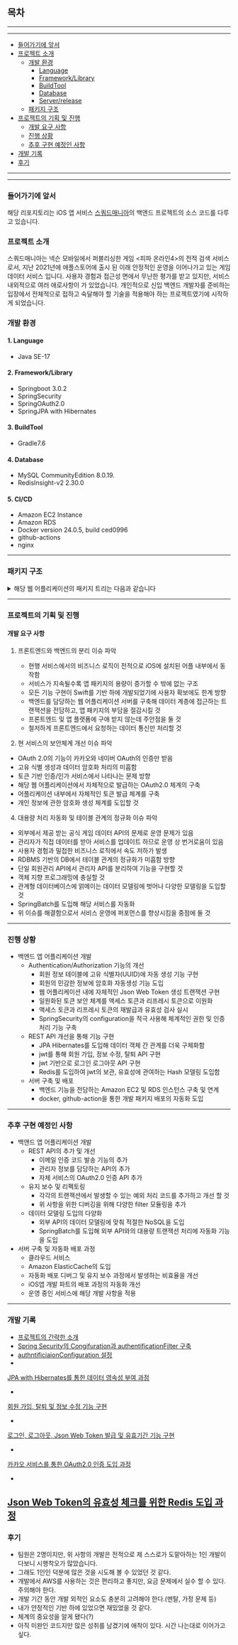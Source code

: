 
## 목차
---
---
- [들어가기에 앞서](#들어가기에-앞서)
- [프로젝트 소개](#프로젝트-소개)
  - [개발 환경](#개발-환경)
    - [Language](#Language)
    - [Framework/Library](#Framework/Library)
    - [BuildTool](#BuildTool)
    - [Database](#Database)
    - [Server/release](#Server/release)
  - [패키지 구조](#패키지-구조)
- [프로젝트의 기획 및 진행](#프로젝트의-기획-및-진행)
  - [개발 요구 사항](#개발-요구-사항)
  - [진행 상황](#진행-상황)
  - [추후 구현 예정인 사항](#추후-구현-예정인-사항)
- [개발 기록](#개발-기록)
- [후기](#후기)

---
---
### 들어가기에 앞서
해당 리포지토리는 iOS 앱 서비스 <a href="http://squadmania.github.io">스쿼드매니아</a>의 백엔드 프로젝트의 소스 코드를 다루고 있습니다.

### 프로젝트 소개
스쿼드매니아는 넥슨 모바일에서 퍼블리싱한 게임 <피파 온라인4>의 전적 검색 서비스로서, 지난 2021년에 애플스토어에 출시 된 이래 안정적인 운영을 이어나가고 있는 게임 데이터 서비스 입니다. 사용자 경험과 접근성 면에서 무난한 평가를 받고 있지만, 서비스 내외적으로 여러 애로사항이 가 있었습니다. 개인적으로 신입 백엔드 개발자를 준비하는 입장에서 전체적으로 접하고 숙달해야 할 기술을 적용해야 하는 프로젝트였기에 시작하게 되었습니다.



### 개발 환경
#### 1. Language
- Java SE-17

#### 2. Framework/Library
- Springboot 3.0.2
- SpringSecurity
- SpringOAuth2.0
- SpringJPA with Hibernates

#### 3. BuildTool
- Gradle7.6

#### 4. Database
- MySQL CommunityEdition 8.0.19.
- RedisInsight-v2 2.30.0

#### 5. CI/CD
- Amazon EC2 Instance
- Amazon RDS
- Docker version 24.0.5, build ced0996
- github-actions
- nginx

---

### 패키지 구조
<details>
  <summary>해당 웹 어플리케이션의 패키지 트리는 다음과 같습니다</summary>
  <div markdown="1">

    
    squadmania_auth
    └─ src
       ├─ main
       │  ├─ java
       │  │  └─ com
       │  │     └─ likeurator
       │  │        └─ squadmania_auth
       │  │           ├─ auth
       │  │           │  ├─ AuthenticationController.java
       │  │           │  ├─ AuthenticationService.java
       │  │           │  ├─ AuthorizationController.java
       │  │           │  ├─ AuthorizationService.java
       │  │           │  └─ model
       │  │           │     ├─ AuthenticationRequest.java
       │  │           │     ├─ AuthenticationResponse.java
       │  │           │     ├─ RegisterRequest.java
       │  │           │     └─ RestRequest.java
       │  │           ├─ config
       │  │           │  ├─ ApplicationConfig.java
       │  │           │  ├─ filter
       │  │           │  │  ├─ CustomAccessDeniedHandler.java
       │  │           │  │  ├─ CustomAuthenticationEntryPoint.java
       │  │           │  │  ├─ JwtAuthentificationFilter.java
       │  │           │  │  └─ JwtExceptionFilter.java
       │  │           │  ├─ JwtService.java
       │  │           │  ├─ LogoutService.java
       │  │           │  └─ SecurityConfiguration.java
       │  │           ├─ demo
       │  │           │  └─ DemoController.java
       │  │           ├─ domain
       │  │           │  └─ user
       │  │           │     ├─ model
       │  │           │     │  ├─ Userinfo.java
       │  │           │     │  ├─ UserinfoDate.java
       │  │           │     │  ├─ UserInfoId.java
       │  │           │     │  ├─ UserUpdateRequest.java
       │  │           │     │  └─ UserUpdateResponse.java
       │  │           │     ├─ Role.java
       │  │           │     ├─ UserController.java
       │  │           │     ├─ UserRepository.java
       │  │           │     └─ UserService.java
       │  │           ├─ ServletInitializer.java
       │  │           ├─ SquadmaniaAuthApplication.java
       │  │           └─ token
       │  │              ├─ AccessToken.java
       │  │              ├─ RefreshToken.java
       │  │              ├─ RefreshTokenRepository.java
       │  │              ├─ TokenRepository.java
       │  │              └─ TokenType.java
       │  └─ resources
       │     ├─ application.yml
       │     ├─ static
       │     └─ templates
       └─ test
          └─ java
             └─ com
                └─ likeurator
                   └─ squadmania_auth
                      ├─ RegisterTest.java
                      └─ SquadmaniaAuthApplicationTests.java

  </div>
</details>

---
### 프로젝트의 기획 및 진행

#### 개발 요구 사항
1. 프론트엔드와 백엔드의 분리
이슈 파악
   - 현행 서비스에서의 비즈니스 로직이 전적으로 iOS에 설치된 어플 내부에서 동작함
   - 서비스가 지속될수록 앱 패키지의 용량이 증가할 수 밖에 없는 구조
   - 모든 기능 구현이 Swift를 기반 하에 개발되었기에 사용자 확보에도 한계
방향
   - 백엔드를 담당하는 웹 어플리케이션 서버를 구축해 데이터 계층에 접근하는 트랜잭션을 전담하고, 앱 패키지의 부담을 절감시킬 것 
   - 프론트엔드 및 앱 플랫폼에 구애 받지 않는데 주안점을 둘 것
   - 철저하게 프론트엔드에서 요청하는 데이터 통신만 처리할 것
  
2. 현 서비스의 보안체계 개선
이슈 파악
 - OAuth 2.0의 기능이 카카오와 네이버 OAuth의 인증만 받음
 - 고유 식별 생성과 데이터 암호화 처리의 미흡함
 - 토큰 기반 인증/인가 서비스에서 나타나는 문제
방향
 - 해당 웹 어플리케이션에서 자체적으로 발급하는 OAuth2.0 체계의 구축
 - 어플리케이션 내부에서 자체적인 토큰 발급 체계를 구축
 - 개인 정보에 관한 암호화 생성 체계를 도입할 것
 

4. 대용량 처리 자동화 및 테이블 관계의 정규화
이슈 파악
- 외부에서 제공 받는 공식 게임 데이터 API의 문제로 운영 문제가 있음
- 관리자가 직접 데이터를 받아 서비스를 업데이트 하므로 운영 상 번거로움이 있음
- 사용자 경험과 밀접한 비즈니스 로직에서 속도 저하가 발생
- RDBMS 기반의 DB에서 테이블 관계의 정규화가 미흡함
방향
- 단일 회원관리 API에서 관리자 API를 분리하여 기능을 구현할 것
- 객체 지향 프로그래밍에 충실할 것
- 관계형 데이터베이스에 얽메이는 데이터 모델링에 벗어나 다양한 모델링을 도입할 것
- SpringBatch를 도입해 해당 서비스를 자동화
- 위 이슈를 해결함으로서 서비스 운영에 퍼포먼스를 향상시킴을 중점에 둘 것
 

---
### 진행 상황
- 백엔드 앱 어플리케이션 개발
  - Authentication/Authorization 기능의 개선
    - 회원 정보 테이블에 고유 식별자(UUID)에 자동 생성 기능 구현 
    - 회원의 민감한 정보에 암호화 자동생성 기능 도입
    - 웹 어플리케이션 내에 자체적인 Json Web Token 생성 트랜잭션 구현
    - 일원화된 토큰 보안 체계를 액세스 토큰과 리프레시 토큰으로 이원화
    - 액세스 토큰과 리프레시 토큰의 재발급과 유효성 검사 실시
    - SpringSecurity의 configuration을 적극 사용해 체계적인 권한 및 인증 처리 기능 구축
  - REST API 개선을 통해 기능 구현
    - JPA Hibernates를 도입해 데이터 객체 간 관계를 더욱 구체화함 
    - jwt를 통해 회원 가입, 정보 수정, 탈퇴 API 구현
    - jwt 기반으로 로그인 로그아웃 API 구현
    - Redis를 도입하여 jwt의 보관, 유효성에 관여하는 Hash 모델링 도입함 
  - 서버 구축 및 배포
    - 백엔드 기능을 전담하는 Amazon EC2 및 RDS 인스턴스 구축 및 연계
    - docker, github-action을 통한 개발 패키지 배포의 자동화 도입
---
### 추후 구현 예정인 사항

- 백앤드 앱 어플리케이션 개발
   - REST API의 추가 및 개선
     - 이메일 인증 코드 발송 기능의 추가
     - 관리자 정보를 담당하는 API의 추가
     - 자체 서비스의 OAuth2.0 인증 API 추가
   - 유지 보수 및 리펙토링
     - 각각의 트랜잭션에서 발생할 수 있는 예외 처리 코드를 추가하고 개선 할 것
     - 위 사항을 위한 디버깅을 위해 다양한 filter 모듈링을 추가
  - 데이터 모델링 도입의 다양화
    - 외부 API의 데이터 모델링에 맞춰 적절한 NoSQL을 도입
    - SpringBatch를 도입해 외부 API와의 대용량 트랜잭션 처리에 자동화 기능을 도입
- 서버 구축 및 자동화 배포 과정
  - 클라우드 서비스
  - Amazon ElasticCache의 도입
  - 자동화 배포 디버그 및 유지 보수 과정에서 발생하는 비효율을 개선
  - iOS앱 개발 파트의 배포 과정의 자동화 개선
  - 운영 중인 서비스에 해당 개발 사항을 적용
  
----
### 개발 기록
- <a href="https://velog.io/@letelumiere/squadmania-dev-1" target="_blank"> 프로젝트의 간략한 소개</a>
- <a href="https://velog.io/@letelumiere/squadmania-dev-2" target="_blank"> Spring Security의 Congifuration과 authentificationFilter 구축</a>
- <a href="https://velog.io/@letelumiere/squadmania-dev-3" target="_blank">authntificiaionConfiguration 설정</a>
- <a href="https://velog.io/@letelumiere/squadmania-dev-4" target="_blank">
JPA with Hibernates를 통한 데이터 영속성 부여 과정</a>
- <a href="https://velog.io/@letelumiere/squadmania-dev-5" target="_blank">
회원 가입, 탈퇴 및 정보 수정 기능 구현</a>
- <a href="https://velog.io/@letelumiere/squadmania-dev-6" target="_blank">
로그인, 로그아웃, Json Web Token 발급 및 유효기간 기능 구현</a>
- <a href="https://velog.io/@letelumiere/squadmania-dev-7" target="_blank">
카카오 서비스를 통한 OAuth2.0 인증 도입 과정</a>
- <a href="https://velog.io/@letelumiere/squadmania-dev-8" target="_blank">
Json Web Token의 유효성 체크를 위한 Redis 도입 과정</a>
---

### 후기
- 팀원은 2명이지만, 위 사항의 개발은 전적으로 제 스스로가 도맡아하는 1인 개발이다보니 시행착오가 많았습니다. 
- 그래도 1인인 덕분에 많은 것을 시도해 볼 수 있었던 것 같다. 
- 개발에서 AWS를 사용하는 것은 편리하고 좋지만, 요금 문제에서 실수 할 수 있다. 주의해야 한다.
- 개발 기간 동안 개발 외적인 요소도 충분히 고려해야 한다.(멘탈, 가정 문제 등)
- 내가 안정적인 기반 하에 있었으면 재밌었을 것 같다. 
- 체계의 중요성을 알게 됐다(?)
- 아직 미완인 코드지만 많은 성취를 남겼기에 애착이 있다. 시간 나는대로 이어가고 싶다.
